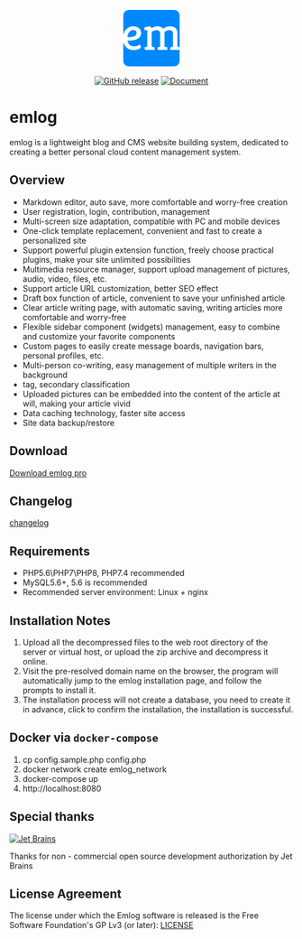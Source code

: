 <p align="center">
  <img src="./admin/views/images/logo.png" width=100 />
</p>
<p align="center">
	<a href="https://github.com/emlog/emlog-ml/releases/latest"><img src="https://img.shields.io/github/v/release/emlog/emlog-ml?logo=github" alt="GitHub release" /></a>
	<a href="https://emlog.io/docs/#/"><img src="https://img.shields.io/badge/docsify-document-brightgreen" alt="Document" /></a>
</p>

# emlog

emlog is a lightweight blog and CMS website building system, dedicated to creating a better personal cloud content management system.

## Overview

* Markdown editor, auto save, more comfortable and worry-free creation
* User registration, login, contribution, management
* Multi-screen size adaptation, compatible with PC and mobile devices
* One-click template replacement, convenient and fast to create a personalized site
* Support powerful plugin extension function, freely choose practical plugins, make your site unlimited possibilities
* Multimedia resource manager, support upload management of pictures, audio, video, files, etc.
* Support article URL customization, better SEO effect
* Draft box function of article, convenient to save your unfinished article
* Clear article writing page, with automatic saving, writing articles more comfortable and worry-free
* Flexible sidebar component (widgets) management, easy to combine and customize your favorite components
* Custom pages to easily create message boards, navigation bars, personal profiles, etc.
* Multi-person co-writing, easy management of multiple writers in the background
* tag, secondary classification
* Uploaded pictures can be embedded into the content of the article at will, making your article vivid
* Data caching technology, faster site access
* Site data backup/restore

## Download

[Download emlog pro](https://emlog.io/download)

## Changelog

[changelog](https://emlog.io/docs/#/changelog)

## Requirements

* PHP5.6\PHP7\PHP8, PHP7.4 recommended
* MySQL5.6+, 5.6 is recommended
* Recommended server environment: Linux + nginx

## Installation Notes

1. Upload all the decompressed files to the web root directory of the server or virtual host, or upload the zip archive and decompress it online.
2. Visit the pre-resolved domain name on the browser, the program will automatically jump to the emlog installation page, and follow the prompts to install it.
3. The installation process will not create a database, you need to create it in advance, click to confirm the installation, the installation is successful.

## Docker via `docker-compose`

1. cp config.sample.php config.php
2. docker network create emlog_network
3. docker-compose up
4. http://localhost:8080

## Special thanks

[![Jet Brains](https://raw.githubusercontent.com/kainonly/ngx-bit/main/resource/jetbrains.svg)](https://www.jetbrains.com/)

Thanks for non - commercial open source development authorization by Jet Brains

## License Agreement

The license under which the Emlog software is released is the Free Software Foundation's GP Lv3 (or later): [LICENSE](/license.txt)
